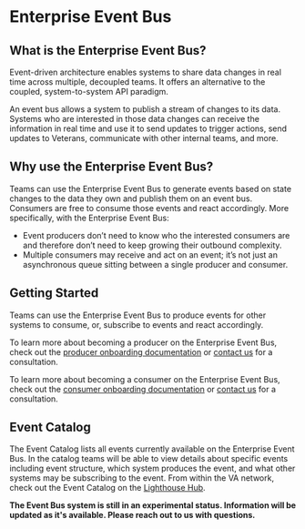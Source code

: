 # Enterprise Event Bus

## What is the Enterprise Event Bus? 
Event-driven architecture enables systems to share data changes in real time across multiple, decoupled teams. It offers an alternative to the coupled, system-to-system API paradigm.

An event bus allows a system to publish a stream of changes to its data. Systems who are interested in those data changes can receive the information in real time and use it to send updates to trigger actions, send updates to Veterans, communicate with other internal teams, and more.
 

## Why use the Enterprise Event Bus?
Teams can use the Enterprise Event Bus to generate events based on state changes to the data they own and publish them on an event bus. Consumers are free to consume those events and react accordingly. More specifically, with the Enterprise Event Bus:

- Event producers don’t need to know who the interested consumers are and therefore don’t need to keep growing their outbound complexity. 
- Multiple consumers may receive and act on an event; it’s not just an asynchronous queue sitting between a single producer and consumer.

## Getting Started
Teams can use the Enterprise Event Bus to produce events for other systems to consume, or, subscribe to events and react accordingly.

To learn more about becoming a producer on the Enterprise Event Bus, check out the [producer onboarding documentation](producer-onboarding.md) or [contact us](get-support.md) for a consultation. 

To learn more about becoming a consumer on the Enterprise Event Bus, check out the [consumer onboarding documentation](consumer-onboarding.md) or [contact us](get-support.md) for a consultation. 

## Event Catalog
The Event Catalog lists all events currently available on the Enterprise Event Bus. In the catalog teams will be able to view details about specific events including event structure, which system produces the event, and what other systems may be subscribing to the event. From within the VA network, check out the Event Catalog on the [Lighthouse Hub]().

**The Event Bus system is still in an experimental status. Information will be updated as it's available. Please reach out to us with questions.**
